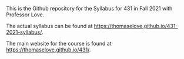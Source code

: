 This is the Github repository for the Syllabus for 431 in Fall 2021 with Professor Love.

The actual syllabus can be found at https://thomaselove.github.io/431-2021-syllabus/.

The main website for the course is found at https://thomaselove.github.io/431/.


